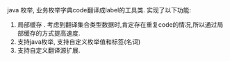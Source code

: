 java 枚举, 业务枚举字典code翻译成label的工具类. 实现了以下功能:

1. 局部缓存 . 考虑到翻译集合类型数据时,肯定存在重复code的情况,所以通过局部缓存的方式提高速度. 
2. 支持java枚举, 支持自定义枚举值和标签(名词)
3. 支持自定义翻译源扩展. 